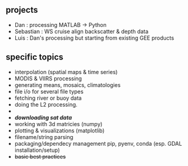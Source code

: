 ## projects
 * Dan       : processing MATLAB -> Python
 * Sebastian : WS cruise align backscatter & depth data 
 * Luis      : Dan's processing but starting from existing GEE products

## specific topics
 * interpolation (spatial maps & time series)
 * MODIS & VIIRS processing
 * generating means, mosaics, climatologies
 * file i/o for several file types
 * fetching river or buoy data 
 * doing the L2 processing. 
 * 
 * ***downloading sat data***
 * working with 3d matricies (numpy)
 * plotting & visualizations (matplotlib)
 * filename/string parsing
 * packaging/dependecy management pip, pyenv, conda (esp. GDAL installation/setup)
 * ~~basic best practices~~
 
